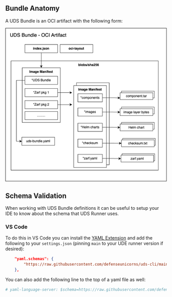 ## Bundle Anatomy
A UDS Bundle is an OCI artifact with the following form:

![](.images/uds-bundle.png)

## Schema Validation

When working with UDS Bundle definitions it can be useful to setup your IDE to know about the schema that UDS Runner uses.

### VS Code

To do this in VS Code you can install the [YAML Extension](https://marketplace.visualstudio.com/items?itemName=redhat.vscode-yaml) and add the following to your `settings.json` (pinning `main` to your UDE runner version if desired):

```json
    "yaml.schemas": {
        "https://raw.githubusercontent.com/defenseunicorns/uds-cli/main/uds.schema.json": "uds-bundle.yaml"
    },
```

You can also add the following line to the top of a yaml file as well:

```yaml
# yaml-language-server: $schema=https://raw.githubusercontent.com/defenseunicorns/uds-cli/main/uds.schema.json
```
